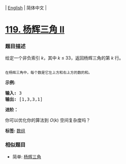 | [English](README_EN.md) | 简体中文 |

# [119. 杨辉三角 II](https://leetcode-cn.com/problems/pascals-triangle-ii)
 ### 题目描述
<p>给定一个非负索引&nbsp;<em>k</em>，其中 <em>k</em>&nbsp;&le;&nbsp;33，返回杨辉三角的第 <em>k </em>行。</p>

<p><img alt="" src="https://upload.wikimedia.org/wikipedia/commons/0/0d/PascalTriangleAnimated2.gif"></p>

<p><small>在杨辉三角中，每个数是它左上方和右上方的数的和。</small></p>

<p><strong>示例:</strong></p>

<pre><strong>输入:</strong> 3
<strong>输出:</strong> [1,3,3,1]
</pre>

<p><strong>进阶：</strong></p>

<p>你可以优化你的算法到 <em>O</em>(<em>k</em>) 空间复杂度吗？</p>

**标签:**  [数组](https://leetcode-cn.com/tag/array) 
 ### 相似题目
- 简单:	[杨辉三角](https://leetcode-cn.com/problems/pascals-triangle) 
